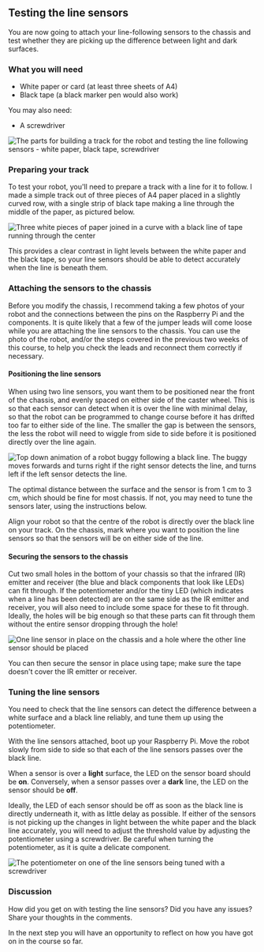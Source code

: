 ## Testing the line sensors

You are now going to attach your line-following sensors to the chassis and test whether they are picking up the difference between light and dark surfaces.

### What you will need

+ White paper or card (at least three sheets of A4)
+ Black tape (a black marker pen would also work)

You may also need:

+ A screwdriver

![The parts for building a track for the robot and testing the line following sensors - white paper, black tape, screwdriver](https://rpf-futurelearn.s3-eu-west-1.amazonaws.com/Robotics+-+Robot+Buggy/Photographs/3_6-parts_for_line_testing.jpg)

### Preparing your track

To test your robot, you'll need to prepare a track with a line for it to follow. I made a simple track out of three pieces of A4 paper placed in a slightly curved row, with a single strip of black tape making a line through the middle of the paper, as pictured below.

![Three white pieces of paper joined in a curve with a black line of tape running through the center](https://rpf-futurelearn.s3-eu-west-1.amazonaws.com/Robotics+-+Robot+Buggy/Photographs/3_6-black_line_on_white_paper.jpg)

This provides a clear contrast in light levels between the white paper and the black tape, so your line sensors should be able to detect accurately when the line is beneath them.

### Attaching the sensors to the chassis

Before you modify the chassis, I recommend taking a few photos of your robot and the connections between the pins on the Raspberry Pi and the components. It is quite likely that a few of the jumper leads will come loose while you are attaching the line sensors to the chassis. You can use the photo of the robot, and/or the steps covered in the previous two weeks of this course, to help you check the leads and reconnect them correctly if necessary.

#### Positioning the line sensors

When using two line sensors, you want them to be positioned near the front of the chassis, and evenly spaced on either side of the caster wheel. This is so that each sensor can detect when it is over the line with minimal delay, so that the robot can be programmed to change course before it has drifted too far to either side of the line. The smaller the gap is between the sensors, the less the robot will need to wiggle from side to side before it is positioned directly over the line again.

![Top down animation of a robot buggy following a black line. The buggy moves forwards and turns right if the right sensor detects the line, and turns left if the left sensor detects the line.](https://rpf-futurelearn.s3-eu-west-1.amazonaws.com/Robotics+-+Robot+Buggy/Animation/3_4-line-following-buggy-animation.gif)

The optimal distance between the surface and the sensor is from 1 cm to 3 cm, which should be fine for most chassis. If not, you may need to tune the sensors later, using the instructions below.

Align your robot so that the centre of the robot is directly over the black line on your track. On the chassis, mark where you want to position the line sensors so that the sensors will be on either side of the line.

#### Securing the sensors to the chassis

Cut two small holes in the bottom of your chassis so that the infrared (IR) emitter and receiver (the blue and black components that look like LEDs) can fit through. If the potentiometer and/or the tiny LED (which indicates when a line has been detected) are on the same side as the IR emitter and receiver, you will also need to include some space for these to fit through. Ideally, the holes will be big enough so that these parts can fit through them without the entire sensor dropping through the hole!

![One line sensor in place on the chassis and a hole where the other line sensor should be placed](https://rpf-futurelearn.s3-eu-west-1.amazonaws.com/Robotics+-+Robot+Buggy/Photographs/3_6-one_line_sensor_in_place.jpg)

You can then secure the sensor in place using tape; make sure the tape doesn't cover the IR emitter or receiver.

### Tuning the line sensors

You need to check that the line sensors can detect the difference between a white surface and a black line reliably, and tune them up using the potentiometer.

With the line sensors attached, boot up your Raspberry Pi. Move the robot slowly from side to side so that each of the line sensors passes over the black line.

When a sensor is over a **light** surface, the LED on the sensor board should be **on**. Conversely, when a sensor passes over a **dark** line, the LED on the sensor should be **off**.

Ideally, the LED of each sensor should be off as soon as the black line is directly underneath it, with as little delay as possible. If either of the sensors is not picking up the changes in light between the white paper and the black line accurately, you will need to adjust the threshold value by adjusting the potentiometer using a screwdriver. Be careful when turning the potentiometer, as it is quite a delicate component.

![The potentiometer on one of the line sensors being tuned with a screwdriver](https://rpf-futurelearn.s3-eu-west-1.amazonaws.com/Robotics+-+Robot+Buggy/Photographs/3_6-potentiometer-tuning.jpg)

### Discussion

How did you get on with testing the line sensors? Did you have any issues? Share your thoughts in the comments.

In the next step you will have an opportunity to reflect on how you have got on in the course so far.
